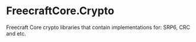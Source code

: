 # FreecraftCore.Crypto
Freecraft Core crypto libraries that contain implementations for: SRP6, CRC and etc.
